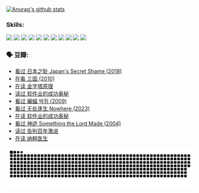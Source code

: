 
[![Anurag's github stats](https://github-readme-stats.vercel.app/api?username=w940853815)](https://github.com/anuraghazra/github-readme-stats)

### Skills:

<code><img height="32" src="https://cdn.jsdelivr.net/npm/simple-icons@v5/icons/python.svg"></code>
<code><img height="32" src="https://cdn.jsdelivr.net/npm/simple-icons@v5/icons/javascript.svg"></code>
<code><img height="32" src="https://cdn.jsdelivr.net/npm/simple-icons@v5/icons/django.svg"></code>
<code><img height="32" src="https://cdn.jsdelivr.net/npm/simple-icons@v5/icons/flask.svg"></code>
<code><img height="32" src="https://cdn.jsdelivr.net/npm/simple-icons@v5/icons/vuetify.svg"></code>
<code><img height="32" src="https://cdn.jsdelivr.net/npm/simple-icons@v5/icons/git.svg"></code>
<code><img height="32" src="https://cdn.jsdelivr.net/npm/simple-icons@v5/icons/docker.svg"></code>
<code><img height="32" src="https://cdn.jsdelivr.net/npm/simple-icons@v5/icons/postgresql.svg"></code>
<code><img height="32" src="https://cdn.jsdelivr.net/npm/simple-icons@v5/icons/elasticsearch.svg"></code>
<code><img height="32" src="https://cdn.jsdelivr.net/npm/simple-icons@v5/icons/macos.svg"></code>
<code><img height="32" src="https://cdn.jsdelivr.net/npm/simple-icons@v5/icons/linux.svg"></code>

### 🗣 豆瓣:

<!-- DOUBAN-ACTIVITIES:START -->
- [看过 日本之耻 Japan's Secret Shame‎ (2018)](https://www.douban.com/people/136069238/status/4431579101/?_i=00367306)
- [在看 三国‎ (2010)](https://www.douban.com/people/136069238/status/4430559482/?_i=00367306)
- [在读 金字塔原理](https://www.douban.com/people/136069238/status/4424812753/?_i=00367306)
- [读过 软件业的成功奥秘](https://www.douban.com/people/136069238/status/4424809958/?_i=00367306)
- [看过 蝙蝠 박쥐‎ (2009)](https://www.douban.com/people/136069238/status/4422787315/?_i=00367306)
- [看过 无处逢生 Nowhere‎ (2023)](https://www.douban.com/people/136069238/status/4416454713/?_i=00367306)
- [在读 软件业的成功奥秘](https://www.douban.com/people/136069238/status/4414815312/?_i=00367306)
- [看过 神迹 Something the Lord Made‎ (2004)](https://www.douban.com/people/136069238/status/4409691983/?_i=00367306)
- [读过 告别百年激进](https://www.douban.com/people/136069238/status/4406414036/?_i=00367306)
- [在读 纳粹医生](https://www.douban.com/people/136069238/status/4406413750/?_i=00367306)
<!-- DOUBAN-ACTIVITIES:END -->


![Snake animation](https://raw.githubusercontent.com/w940853815/w940853815/output/github-contribution-grid-snake.svg)

<!--
**w940853815/w940853815** is a ✨ _special_ ✨ repository because its `README.md` (this file) appears on your GitHub profile.

Here are some ideas to get you started:

- 🔭 I’m currently working on ...
- 🌱 I’m currently learning ...
- 👯 I’m looking to collaborate on ...
- 🤔 I’m looking for help with ...
- 💬 Ask me about ...
- 📫 How to reach me: ...
- 😄 Pronouns: ...
- ⚡ Fun fact: ...
-->
